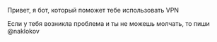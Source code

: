 Привет, я бот, который поможет тебе использовать VPN

Если у тебя возникла проблема и ты не можешь молчать, то пиши @naklokov